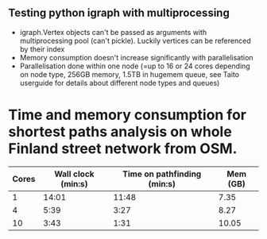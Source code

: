 ## Testing python igraph with multiprocessing

* igraph.Vertex objects can't be passed as arguments with multiprocessing pool (can't pickle). Luckily vertices can be referenced by their index
* Memory consumption doesn't increase significantly with parallelisation
* Parallelisation done within one node (=up to 16 or 24 cores depending on node type, 256GB memory, 1.5TB in hugemem queue, see Taito userguide for details about different node types and queues)

# Time and memory consumption for shortest paths analysis on whole Finland street network from OSM.

| Cores	 |Wall clock (min:s)|Time on pathfinding (min:s)|Mem (GB)|
| ------ |------------------|-----------------------|--------|
| 1|14:01|11:48|7.35|
| 4|5:39|3:27|8.27|
| 10|3:43|1:31|10.05|
